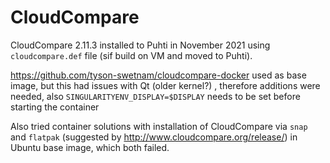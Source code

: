 # CloudCompare

CloudCompare 2.11.3 installed to Puhti in November 2021 using `cloudcompare.def` file (sif build on VM and moved to Puhti).

https://github.com/tyson-swetnam/cloudcompare-docker used as base image, but this had issues with Qt (older kernel?) , therefore additions were needed, also `SINGULARITYENV_DISPLAY=$DISPLAY` needs to be set before starting the container

Also tried container solutions with installation of CloudCompare via `snap` and `flatpak` (suggested by http://www.cloudcompare.org/release/) in Ubuntu base image, which both failed.
